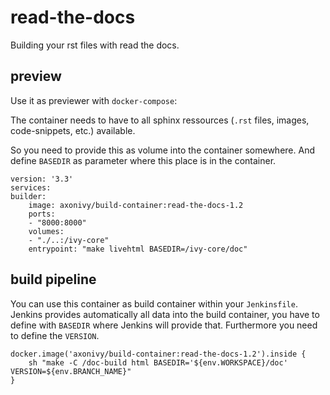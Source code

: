 # read-the-docs

Building your rst files with read the docs.

## preview

Use it as previewer with `docker-compose`:

The container needs to have to all sphinx
ressources (`.rst` files, images, code-snippets, etc.)
available.

So you need to provide this as volume into the container somewhere.
And define `BASEDIR` as parameter where this place is in the container.

    version: '3.3'
    services:
    builder:
        image: axonivy/build-container:read-the-docs-1.2
        ports:
        - "8000:8000"
        volumes:
        - "./..:/ivy-core"     
        entrypoint: "make livehtml BASEDIR=/ivy-core/doc"


## build pipeline

You can use this container as build container within your `Jenkinsfile`.
Jenkins provides automatically all data into the build container, you have to define with `BASEDIR` where Jenkins will provide that.
Furthermore you need to define the `VERSION`.

    docker.image('axonivy/build-container:read-the-docs-1.2').inside {
        sh "make -C /doc-build html BASEDIR='${env.WORKSPACE}/doc' VERSION=${env.BRANCH_NAME}"
    }
